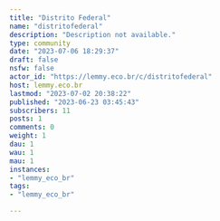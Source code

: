 ```yaml
---
title: "Distrito Federal" 
name: "distritofederal"
description: "Description not available."
type: community
date: "2023-07-06 18:29:37"
draft: false
nsfw: false
actor_id: "https://lemmy.eco.br/c/distritofederal"
host: lemmy.eco.br
lastmod: "2023-07-02 20:38:22"
published: "2023-06-23 03:45:43"
subscribers: 11
posts: 1
comments: 0
weight: 1
dau: 1
wau: 1
mau: 1
instances:
- "lemmy_eco_br"
tags: 
- "lemmy_eco_br"

---
```

